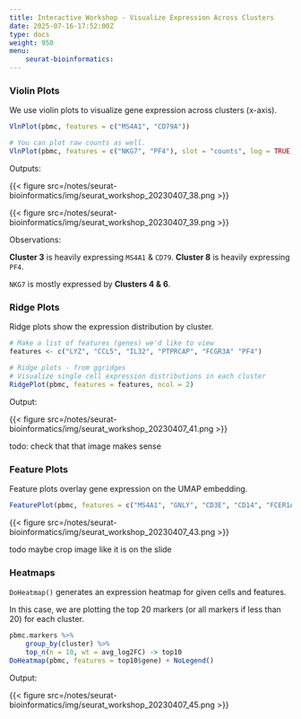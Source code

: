 ```yaml
---
title: Interactive Workshop - Visualize Expression Across Clusters
date: 2025-07-16-17:52:00Z
type: docs 
weight: 950
menu: 
    seurat-bioinformatics:
---
```


### Violin Plots

We use violin plots to visualize gene expression across clusters (x-axis).  

```r
VlnPlot(pbmc, features = c("MS4A1", "CD79A"))

# You can plot raw counts as well.
VlnPlot(pbmc, features = c("NKG7", "PF4"), slot = "counts", log = TRUE)
```
Outputs: 

{{< figure src=/notes/seurat-bioinformatics/img/seurat_workshop_20230407_38.png >}}

{{< figure src=/notes/seurat-bioinformatics/img/seurat_workshop_20230407_39.png >}}

Observations: 

**Cluster 3** is heavily expressing `MS4A1` & `CD79`. 
**Cluster 8** is heavily expressing `PF4`. 

 `NKG7` is mostly expressed by **Clusters 4 & 6**.

### Ridge Plots 

Ridge plots show the expression distribution by cluster. 

```r
# Make a list of features (genes) we'd like to view
features <- c("LYZ", "CCL5", "IL32", "PTPRCAP", "FCGR3A" "PF4")

# Ridge plots - from ggridges
# Visualize single cell expression distributions in each cluster
RidgePlot(pbmc, features = features, ncol = 2)
```

Output:

{{< figure src=/notes/seurat-bioinformatics/img/seurat_workshop_20230407_41.png >}}

todo: check that that image makes sense 

### Feature Plots

Feature plots overlay gene expression on the UMAP embedding. 

```r
FeaturePlot(pbmc, features = c("MS4A1", "GNLY", "CD3E", "CD14", "FCER1A", "FCGR3A", "LYZ", "PPBP", "CD8A"))
```

{{< figure src=/notes/seurat-bioinformatics/img/seurat_workshop_20230407_43.png >}}

todo maybe crop image like it is on the slide 

### Heatmaps

`DoHeatmap()` generates an expression heatmap for given cells and features.

In this case, we are plotting the top 20 markers (or all markers if less than 20) for each cluster. 

```r
pbmc.markers %>%
    group_by(cluster) %>%
    top_n(n = 10, wt = avg_log2FC) -> top10
DoHeatmap(pbmc, features = top10$gene) + NoLegend()
```

Output: 

{{< figure src=/notes/seurat-bioinformatics/img/seurat_workshop_20230407_45.png >}}